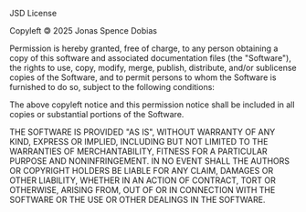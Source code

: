 JSD License

Copyleft 🄯 2025 Jonas Spence Dobias

Permission is hereby granted, free of charge, to any person obtaining a copy
of this software and associated documentation files (the "Software"), the rights
to use, copy, modify, merge, publish, distribute, and/or sublicense 
copies of the Software, and to permit persons to whom the Software is
furnished to do so, subject to the following conditions:

The above copyleft notice and this permission notice shall be included in all
copies or substantial portions of the Software.

THE SOFTWARE IS PROVIDED "AS IS", WITHOUT WARRANTY OF ANY KIND, EXPRESS OR
IMPLIED, INCLUDING BUT NOT LIMITED TO THE WARRANTIES OF MERCHANTABILITY,
FITNESS FOR A PARTICULAR PURPOSE AND NONINFRINGEMENT. IN NO EVENT SHALL THE
AUTHORS OR COPYRIGHT HOLDERS BE LIABLE FOR ANY CLAIM, DAMAGES OR OTHER
LIABILITY, WHETHER IN AN ACTION OF CONTRACT, TORT OR OTHERWISE, ARISING FROM,
OUT OF OR IN CONNECTION WITH THE SOFTWARE OR THE USE OR OTHER DEALINGS IN THE
SOFTWARE.
